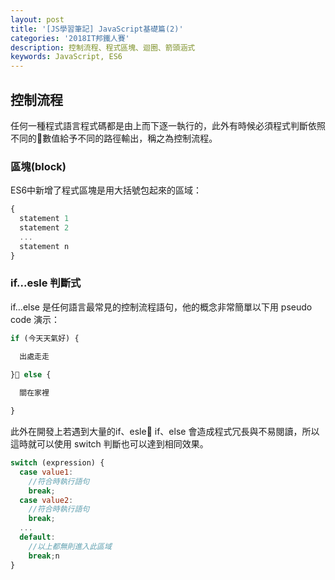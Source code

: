 ```yaml
---
layout: post
title: '[JS學習筆記] JavaScript基礎篇(2)'
categories: '2018IT邦鐵人賽'
description: 控制流程、程式區塊、迴圈、箭頭涵式
keywords: JavaScript, ES6
---
```


## 控制流程
任何一種程式語言程式碼都是由上而下逐一執行的，此外有時候必須程式判斷依照不同的數值給予不同的路徑輸出，稱之為控制流程。

### 區塊(block)
ES6中新增了程式區塊是用大括號包起來的區域：
```js
{
  statement 1
  statement 2
  ...
  statement n
}
```
### if...esle 判斷式

if...else 是任何語言最常見的控制流程語句，他的概念非常簡單以下用 pseudo code 演示：
```js
if (今天天氣好) {

  出處走走

} else {
  
  關在家裡

}
```

此外在開發上若遇到大量的if、esle if、else 會造成程式冗長與不易閱讀，所以這時就可以使用 switch 判斷也可以達到相同效果。

```js
switch (expression) {
  case value1:
    //符合時執行語句
    break;
  case value2:
    //符合時執行語句
    break;
  ...
  default:
    //以上都無則進入此區域
    break;n
}
```
